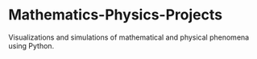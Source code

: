 # Mathematics-Physics-Projects
Visualizations and simulations of mathematical and physical phenomena using Python.
